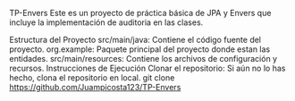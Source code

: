 TP-Envers
Este es un proyecto de práctica básica de JPA y Envers que incluye la implementación de auditoria en las clases.

Estructura del Proyecto
src/main/java: Contiene el código fuente del proyecto.
org.example: Paquete principal del proyecto donde estan las entidades.
src/main/resources: Contiene los archivos de configuración y recursos.
Instrucciones de Ejecución
Clonar el repositorio: Si aún no lo has hecho, clona el repositorio en local.
git clone https://github.com/Juampicosta123/TP-Envers
